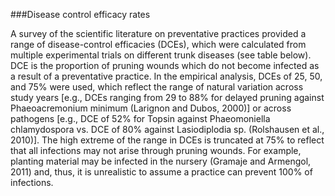 ###Disease control efficacy rates

A survey of the scientific literature on preventative practices provided a range of disease-control efficacies (DCEs), which were calculated from multiple experimental trials on different trunk diseases (see table below). DCE is the proportion of pruning wounds which do not become infected as a result of a preventative practice. In the empirical analysis, DCEs of 25, 50, and 75% were used, which reflect the range of natural variation across study years [e.g., DCEs ranging from 29 to 88% for delayed pruning against Phaeoacremonium minimum (Larignon and Dubos, 2000)] or across pathogens [e.g., DCE of 52% for Topsin against Phaeomoniella chlamydospora vs. DCE of 80% against Lasiodiplodia sp. (Rolshausen et al., 2010)]. The high extreme of the range in DCEs is truncated at 75% to reflect that all infections may not arise through pruning wounds. For example, planting material may be infected in the nursery (Gramaje and Armengol, 2011) and, thus, it is unrealistic to assume a practice can prevent 100% of infections.